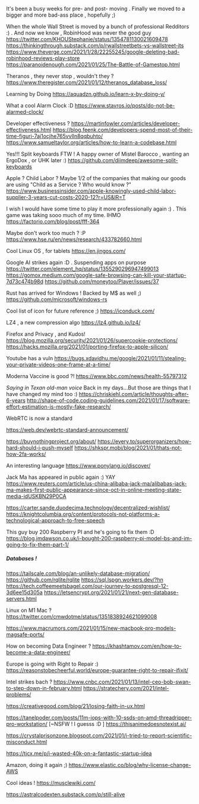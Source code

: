 It's been a busy weeks for pre- and post- moving . Finally we moved to a bigger and more bad-ass place , hopefully ;)

When the whole Wall Street is moved by a bunch of professional Redditors :) . And now we know , RobinHood was never the good guy
https://twitter.com/KHOUStephanie/status/1354781130021609478
https://thinkingthrough.substack.com/p/rwallstreetbets-vs-wallstreet-its
https://www.theverge.com/2021/1/28/22255245/google-deleting-bad-robinhood-reviews-play-store
https://paranoidenough.com/2021/01/25/The-Battle-of-Gamestop.html

Theranos , they never stop , wouldn't they ?
https://www.theregister.com/2021/01/12/theranos_database_loss/


Learning by Doing
https://aquadzn.github.io/learn-x-by-doing-y/

What a cool Alarm Clock :D
https://www.stavros.io/posts/do-not-be-alarmed-clock/

Developer effectiveness ?
https://martinfowler.com/articles/developer-effectiveness.html
https://blog.feenk.com/developers-spend-most-of-their-time-figuri-7aj1ocjhe765vvlln8qqbuhto/
https://www.samueltaylor.org/articles/how-to-learn-a-codebase.html

Yes!!! Split keyboards FTW ! A happy owner of Mistel Barocco , wanting an ErgoDox , or UHK later :)
https://github.com/diimdeep/awesome-split-keyboards


Apple ? Child Labor ? Maybe 1/2 of the companies that making our goods are using "Child as a Service ? Who would know ?"
https://www.businessinsider.com/apple-knowingly-used-child-labor-supplier-3-years-cut-costs-2020-12?r=US&IR=T


I wish I would have some time to play it more professionally again :) . This game was taking sooo much of my time. IHMO
https://factorio.com/blog/post/fff-364


Maybe don't work too much ? :P
https://www.hse.ru/en/news/research/433782660.html

Cool Linux OS , for tablets
https://en.jingos.com/


Google AI strikes again :D . Suspending apps on purpose
https://twitter.com/element_hq/status/1355290296947499013
https://gomox.medium.com/google-safe-browsing-can-kill-your-startup-7d73c474b98d
https://github.com/moneytoo/Player/issues/37

Rust has arrived for Windows ! Backed by M$ as well ;)
https://github.com/microsoft/windows-rs

Cool list of icon for future reference ;)
https://iconduck.com/

LZ4 , a new compression algo
https://lz4.github.io/lz4/

Firefox and Privacy , and Kudos!
https://blog.mozilla.org/security/2021/01/26/supercookie-protections/
https://hacks.mozilla.org/2021/01/porting-firefox-to-apple-silicon/

Youtube has a vuln
https://bugs.xdavidhu.me/google/2021/01/11/stealing-your-private-videos-one-frame-at-a-time/

Moderna Vaccine is good ?!
https://www.bbc.com/news/health-55797312


*Saying in Texan old-man voice* Back in my days...But those are things that I have changed my mind too :)
https://chriskiehl.com/article/thoughts-after-6-years
http://shape-of-code.coding-guidelines.com/2021/01/17/software-effort-estimation-is-mostly-fake-research/

WebRTC is now a standard

https://web.dev/webrtc-standard-announcement/

https://buynothingproject.org/about/
https://every.to/superorganizers/how-hard-should-i-push-myself
https://shkspr.mobi/blog/2021/01/thats-not-how-2fa-works/


An interesting language
https://www.ponylang.io/discover/

Jack Ma has appeared in public again :) YAY
https://www.reuters.com/article/us-china-alibaba-jack-ma/alibabas-jack-ma-makes-first-public-appearance-since-oct-in-online-meeting-state-media-idUSKBN29P0CA


https://carter.sande.duodecima.technology/decentralized-wishlist/
https://knightcolumbia.org/content/protocols-not-platforms-a-technological-approach-to-free-speech


This guy buy 200 Raspberry PI and he's going to fix them :D
https://blog.jmdawson.co.uk/i-bought-200-raspberry-pi-model-bs-and-im-going-to-fix-them-part-1/


##### Databases !
https://tailscale.com/blog/an-unlikely-database-migration/
https://github.com/rqlite/rqlite
https://sql.lspgn.workers.dev/?hn
https://tech.coffeemeetsbagel.com/our-journey-to-postgresql-12-3d6ee15d305a
https://letsencrypt.org/2021/01/21/next-gen-database-servers.html

Linux on M1 Mac ?
https://twitter.com/cmwdotme/status/1351838924621099008

https://www.macrumors.com/2021/01/15/new-macbook-pro-models-magsafe-ports/

How on becoming Data Engineer ?
https://khashtamov.com/en/how-to-become-a-data-engineer/

Europe is going with Right to Repair :)
https://reasonstobecheerful.world/europe-guarantee-right-to-repair-ifixit/

Intel strikes bach ?
https://www.cnbc.com/2021/01/13/intel-ceo-bob-swan-to-step-down-in-february.html
https://stratechery.com/2021/intel-problems/

https://creativegood.com/blog/21/losing-faith-in-ux.html

https://tanelpoder.com/posts/11m-iops-with-10-ssds-on-amd-threadripper-pro-workstation/
[~NSFW ! I guesss :D ] https://thisanimedoesnotexist.ai/

https://crystalprisonzone.blogspot.com/2021/01/i-tried-to-report-scientific-misconduct.html

https://tjcx.me/p/i-wasted-40k-on-a-fantastic-startup-idea

Amazon, doing it again ;)
https://www.elastic.co/blog/why-license-change-AWS

Cool ideas !
https://musclewiki.com/

https://astralcodexten.substack.com/p/still-alive